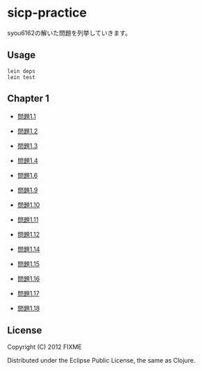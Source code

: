 # sicp-practice

syou6162の解いた問題を列挙していきます。

## Usage

	lein deps
	lein test

## Chapter 1
+ [問題1.1](https://github.com/sicp/ikoma-sicp/blob/master/syou6162/sicp-practice/src/sicp_practice/ex_1_1.clj)
+ [問題1.2](https://github.com/sicp/ikoma-sicp/blob/master/syou6162/sicp-practice/src/sicp_practice/ex_1_2.clj)
+ [問題1.3](https://github.com/sicp/ikoma-sicp/blob/master/syou6162/sicp-practice/src/sicp_practice/ex_1_3.clj)
+ [問題1.4](https://github.com/sicp/ikoma-sicp/blob/master/syou6162/sicp-practice/src/sicp_practice/ex_1_4.clj)
+ [問題1.6](https://github.com/sicp/ikoma-sicp/blob/master/syou6162/sicp-practice/src/sicp_practice/ex_1_6.clj)
+ [問題1.9](https://github.com/sicp/ikoma-sicp/blob/master/syou6162/sicp-practice/src/sicp_practice/ex_1_9.clj)
+ [問題1.10](https://github.com/sicp/ikoma-sicp/blob/master/syou6162/sicp-practice/src/sicp_practice/ex_1_10.clj)

+ [問題1.11](https://github.com/sicp/ikoma-sicp/blob/master/syou6162/sicp-practice/src/sicp_practice/ex_1_11.clj)
+ [問題1.12](https://github.com/sicp/ikoma-sicp/blob/master/syou6162/sicp-practice/src/sicp_practice/ex_1_12.clj)
+ [問題1.14](https://github.com/sicp/ikoma-sicp/blob/master/syou6162/sicp-practice/src/sicp_practice/ex_1_14.clj)
+ [問題1.15](https://github.com/sicp/ikoma-sicp/blob/master/syou6162/sicp-practice/src/sicp_practice/ex_1_15.clj)
+ [問題1.16](https://github.com/sicp/ikoma-sicp/blob/master/syou6162/sicp-practice/src/sicp_practice/ex_1_16.clj)
+ [問題1.17](https://github.com/sicp/ikoma-sicp/blob/master/syou6162/sicp-practice/src/sicp_practice/ex_1_17.clj)
+ [問題1.18](https://github.com/sicp/ikoma-sicp/blob/master/syou6162/sicp-practice/src/sicp_practice/ex_1_18.clj)

## License

Copyright (C) 2012 FIXME

Distributed under the Eclipse Public License, the same as Clojure.
